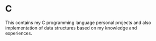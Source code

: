 # C
This contains my C programming language personal projects and also implementation of data structures based on my knowledge and experiences.
